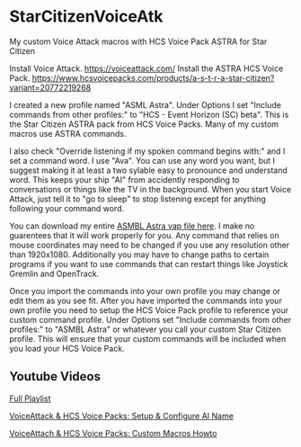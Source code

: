 # StarCitizenVoiceAtk
My custom Voice Attack macros with HCS Voice Pack ASTRA for Star Citizen

Install Voice Attack. https://voiceattack.com/
Install the ASTRA HCS Voice Pack. https://www.hcsvoicepacks.com/products/a-s-t-r-a-star-citizen?variant=20772219268

I created a new profile named "ASML Astra". Under Options I set "Include commands from other profiles:" to "HCS - Event Horizon (SC) beta". This is the Star Citizen ASTRA pack from HCS Voice Packs. Many of my custom macros use ASTRA commands. 

I also check "Override listening if my spoken command begins with:" and I set a command word. I use "Ava". You can use any word you want, but I suggest making it at least a two sylable easy to pronounce and understand word. This keeps your ship "AI" from accidently responding to conversations or things like the TV in the background. When you start Voice Attack, just tell it to "go to sleep" to stop listening except for anything following your command word. 

You can download my entire [ASMBL Astra vap file here](https://github.com/Chadarius/StarCitizenVoiceAtk/raw/main/ASMBL%20Astra-Profile.vap). I make no guarentees that it will work properly for you. Any command that relies on mouse coordinates may need to be changed if you use any resolution other than 1920x1080. Additionally you may have to change paths to certain programs if you want to use commands that can restart things like Joystick Gremlin and OpenTrack.

Once you import the commands into your own profile you may change or edit them as you see fit. After you have imported the commands into your own profile you need to setup the HCS Voice Pack profile to reference your custom command profile. Under Options set "Include commands from other profiles:" to "ASMBL Astra" or whatever you call your custom Star Citizen profile. This will ensure that your custom commands will be included when you load your HCS Voice Pack.

## Youtube Videos
[Full Playlist](https://www.youtube.com/playlist?list=PLLGqQtzIC_6UU3SBzDPpsBaCvRX5lBHH2)

[VoiceAttack & HCS Voice Packs: Setup & Configure AI Name](https://youtu.be/-szWhNXKCDA)

[VoiceAttach & HCS Voice Packs: Custom Macros Howto](https://youtu.be/o29V3e6kfxk)
